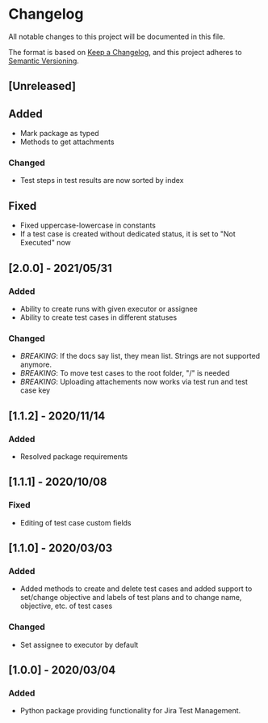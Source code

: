 # Changelog

All notable changes to this project will be documented in this file.

The format is based on [Keep a Changelog](https://keepachangelog.com/en/1.0.0/), and this project adheres to [Semantic Versioning](https://semver.org/spec/v2.0.0.html).

## [Unreleased]

## Added

- Mark package as typed
- Methods to get attachments

### Changed

- Test steps in test results are now sorted by index

## Fixed

- Fixed uppercase-lowercase in constants
- If a test case is created without dedicated status, it is set to "Not Executed" now

## [2.0.0] - 2021/05/31

### Added

- Ability to create runs with given executor or assignee
- Ability to create test cases in different statuses

### Changed

- *BREAKING*: If the docs say list, they mean list. Strings are not supported anymore.
- *BREAKING*: To move test cases to the root folder, "/" is needed
- *BREAKING*: Uploading attachements now works via test run and test case key

## [1.1.2] - 2020/11/14

### Added

- Resolved package requirements

## [1.1.1] - 2020/10/08

### Fixed

- Editing of test case custom fields

## [1.1.0] - 2020/03/03

### Added

- Added methods to create and delete test cases and added support to set/change objective and labels of test plans and to change name, objective, etc. of test cases

### Changed

- Set assignee to executor by default

## [1.0.0] - 2020/03/04

### Added

- Python package providing functionality for Jira Test Management.
